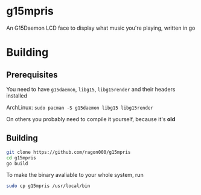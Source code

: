 # g15mpris

An G15Daemon LCD face to display what music you're playing, written in go

# Building

## Prerequisites

You need to have `g15daemon`, `libg15`, `libg15render` and their headers installed

ArchLinux: `sudo pacman -S g15daemon libg15 libg15render`

On others you probably need to compile it yourself, because it's **old**

## Building

```bash
git clone https://github.com/ragon000/g15mpris
cd g15mpris
go build
```

To make the binary avaliable to your whole system, run

```bash
sudo cp g15mpris /usr/local/bin
```
